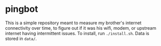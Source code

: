 # pingbot

This is a simple repository meant to measure my brother's internet connectivity over time, to figure out if it was his wifi, modem, or upstream internet having intermittent issues.
To install, run `./install.sh`.
Data is stored in `data/`.
